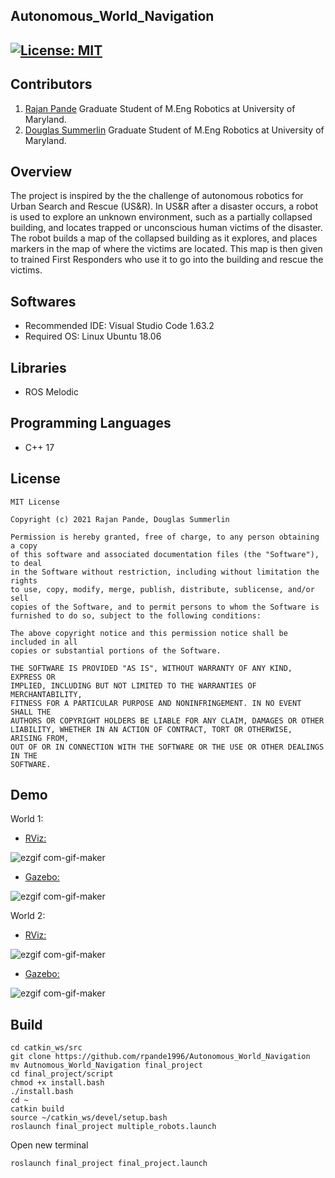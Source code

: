 ## Autonomous_World_Navigation
[![License: MIT](https://img.shields.io/badge/License-MIT-green.svg)](https://opensource.org/licenses/MIT)
---

## Contributors

1) [Rajan Pande](https://github.com/rpande1996)
Graduate Student of M.Eng Robotics at University of Maryland. 
2) [Douglas Summerlin](https://github.com/dsumm1001)
Graduate Student of M.Eng Robotics at University of Maryland.

## Overview

The project is inspired by the the challenge of autonomous robotics for
Urban Search and Rescue (US&R). In US&R after a disaster occurs, a robot is
used to explore an unknown environment, such as a partially collapsed building,
and locates trapped or unconscious human victims of the disaster. The robot builds
a map of the collapsed building as it explores, and places markers in the map of where 
the victims are located. This map is then given to trained First Responders who use it
to go into the building and rescue the victims.

## Softwares

* Recommended IDE: Visual Studio Code 1.63.2
* Required OS: Linux Ubuntu 18.06

## Libraries

* ROS Melodic

## Programming Languages

* C++ 17

## License 

```
MIT License

Copyright (c) 2021 Rajan Pande, Douglas Summerlin

Permission is hereby granted, free of charge, to any person obtaining a copy
of this software and associated documentation files (the "Software"), to deal
in the Software without restriction, including without limitation the rights
to use, copy, modify, merge, publish, distribute, sublicense, and/or sell
copies of the Software, and to permit persons to whom the Software is
furnished to do so, subject to the following conditions:

The above copyright notice and this permission notice shall be included in all
copies or substantial portions of the Software.

THE SOFTWARE IS PROVIDED "AS IS", WITHOUT WARRANTY OF ANY KIND, EXPRESS OR
IMPLIED, INCLUDING BUT NOT LIMITED TO THE WARRANTIES OF MERCHANTABILITY,
FITNESS FOR A PARTICULAR PURPOSE AND NONINFRINGEMENT. IN NO EVENT SHALL THE
AUTHORS OR COPYRIGHT HOLDERS BE LIABLE FOR ANY CLAIM, DAMAGES OR OTHER
LIABILITY, WHETHER IN AN ACTION OF CONTRACT, TORT OR OTHERWISE, ARISING FROM,
OUT OF OR IN CONNECTION WITH THE SOFTWARE OR THE USE OR OTHER DEALINGS IN THE 
SOFTWARE.
```

## Demo

World 1:

- [RViz: ](https://youtu.be/0AvuQx_wBzE)

![ezgif com-gif-maker](https://github.com/rpande1996/Video_Correction/blob/master/media/gif/world1_rviz.gif)

- [Gazebo: ](https://youtu.be/Br2HN8fG9wk)

![ezgif com-gif-maker](https://github.com/rpande1996/Video_Correction/blob/master/media/gif/world1_gazebo.gif)

World 2:

- [RViz: ](https://youtu.be/S6kaEBs8Dn4)

![ezgif com-gif-maker](https://github.com/rpande1996/Video_Correction/blob/master/media/gif/world2_rviz.gif)

- [Gazebo: ](https://youtu.be/zu4gU5dqbfQ)

![ezgif com-gif-maker](https://github.com/rpande1996/Video_Correction/blob/master/media/gif/world2_gazebo.gif)

## Build

```
cd catkin_ws/src
git clone https://github.com/rpande1996/Autonomous_World_Navigation
mv Autnomous_World_Navigation final_project
cd final_project/script
chmod +x install.bash
./install.bash
cd ~
catkin build
source ~/catkin_ws/devel/setup.bash
roslaunch final_project multiple_robots.launch
```
Open new terminal
```
roslaunch final_project final_project.launch
```
